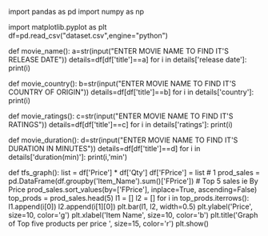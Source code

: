 import pandas as pd
import numpy as np

import matplotlib.pyplot as plt
df=pd.read_csv("dataset.csv",engine="python")


def movie_name():
    a=str(input("ENTER MOVIE NAME TO FIND IT'S RELEASE DATE"))
    details=df[df['title']==a]
    for i in details['release date']:
        print(i)


def movie_country():
    b=str(input("ENTER MOVIE NAME TO FIND IT'S COUNTRY OF ORIGIN"))
    details=df[df['title']==b]
    for i in details['country']:
        print(i)

def movie_ratings():
    c=str(input("ENTER MOVIE NAME TO FIND IT'S RATINGS"))
    details=df[df['title']==c]
    for i in details['ratings']:
        print(i)


def movie_duration():
    d=str(input("ENTER MOVIE NAME TO FIND IT'S DURATION IN MINUTES"))
    details=df[df['title']==d]
    for i in details['duration(min)']:
        print(i,'min')


def tfs_graph():
    list = df['Price'] * df['Qty']
    df['FPrice'] = list
    # 1
    prod_sales = pd.DataFrame(df.groupby('Item_Name').sum()['FPrice'])
    # Top 5 sales ie By Price
    prod_sales.sort_values(by=['FPrice'], inplace=True, ascending=False)
    top_prods = prod_sales.head(5)
    l1 = []
    l2 = []
    for i in top_prods.iterrows():
        l1.append(i[0])
        l2.append(i[1][0])
    plt.bar(l1, l2, width=0.5)
    plt.ylabel('Price', size=10, color='g')
    plt.xlabel('Item Name', size=10, color='b')
    plt.title('Graph of Top five products per price ', size=15, color='r')
    plt.show()
